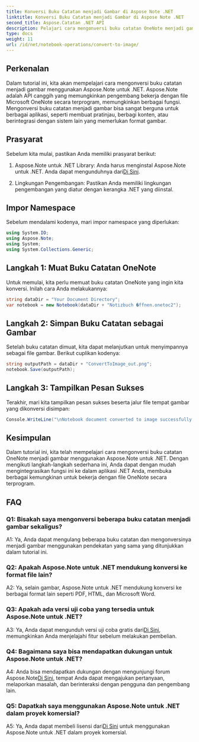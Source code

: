 ```yaml
---
title: Konversi Buku Catatan menjadi Gambar di Aspose Note .NET
linktitle: Konversi Buku Catatan menjadi Gambar di Aspose Note .NET
second_title: Aspose.Catatan .NET API
description: Pelajari cara mengonversi buku catatan OneNote menjadi gambar menggunakan Aspose.Note untuk .NET. Ikuti panduan langkah demi langkah ini untuk integrasi yang lancar.
type: docs
weight: 11
url: /id/net/notebook-operations/convert-to-image/
---
```

## Perkenalan

Dalam tutorial ini, kita akan mempelajari cara mengonversi buku catatan menjadi gambar menggunakan Aspose.Note untuk .NET. Aspose.Note adalah API canggih yang memungkinkan pengembang bekerja dengan file Microsoft OneNote secara terprogram, memungkinkan berbagai fungsi. Mengonversi buku catatan menjadi gambar bisa sangat berguna untuk berbagai aplikasi, seperti membuat pratinjau, berbagi konten, atau berintegrasi dengan sistem lain yang memerlukan format gambar.

## Prasyarat

Sebelum kita mulai, pastikan Anda memiliki prasyarat berikut:

1.  Aspose.Note untuk .NET Library: Anda harus menginstal Aspose.Note untuk .NET. Anda dapat mengunduhnya dari[Di Sini](https://releases.aspose.com/note/net/).

2. Lingkungan Pengembangan: Pastikan Anda memiliki lingkungan pengembangan yang diatur dengan kerangka .NET yang diinstal.

## Impor Namespace

Sebelum mendalami kodenya, mari impor namespace yang diperlukan:

```csharp
using System.IO;
using Aspose.Note;
using System;
using System.Collections.Generic;
```

## Langkah 1: Muat Buku Catatan OneNote

Untuk memulai, kita perlu memuat buku catatan OneNote yang ingin kita konversi. Inilah cara Anda melakukannya:

```csharp
string dataDir = "Your Document Directory";
var notebook = new Notebook(dataDir + "Notizbuch �ffnen.onetoc2");
```

## Langkah 2: Simpan Buku Catatan sebagai Gambar

Setelah buku catatan dimuat, kita dapat melanjutkan untuk menyimpannya sebagai file gambar. Berikut cuplikan kodenya:

```csharp
string outputPath = dataDir + "ConvertToImage_out.png";
notebook.Save(outputPath);
```

## Langkah 3: Tampilkan Pesan Sukses

Terakhir, mari kita tampilkan pesan sukses beserta jalur file tempat gambar yang dikonversi disimpan:

```csharp
Console.WriteLine("\nNotebook document converted to image successfully.\nFile saved at " + outputPath);
```

## Kesimpulan

Dalam tutorial ini, kita telah mempelajari cara mengonversi buku catatan OneNote menjadi gambar menggunakan Aspose.Note untuk .NET. Dengan mengikuti langkah-langkah sederhana ini, Anda dapat dengan mudah mengintegrasikan fungsi ini ke dalam aplikasi .NET Anda, membuka berbagai kemungkinan untuk bekerja dengan file OneNote secara terprogram.

## FAQ

### Q1: Bisakah saya mengonversi beberapa buku catatan menjadi gambar sekaligus?

A1: Ya, Anda dapat mengulang beberapa buku catatan dan mengonversinya menjadi gambar menggunakan pendekatan yang sama yang ditunjukkan dalam tutorial ini.

### Q2: Apakah Aspose.Note untuk .NET mendukung konversi ke format file lain?

A2: Ya, selain gambar, Aspose.Note untuk .NET mendukung konversi ke berbagai format lain seperti PDF, HTML, dan Microsoft Word.

### Q3: Apakah ada versi uji coba yang tersedia untuk Aspose.Note untuk .NET?

 A3: Ya, Anda dapat mengunduh versi uji coba gratis dari[Di Sini](https://releases.aspose.com/), memungkinkan Anda menjelajahi fitur sebelum melakukan pembelian.

### Q4: Bagaimana saya bisa mendapatkan dukungan untuk Aspose.Note untuk .NET?

 A4: Anda bisa mendapatkan dukungan dengan mengunjungi forum Aspose.Note[Di Sini](https://forum.aspose.com/c/note/28), tempat Anda dapat mengajukan pertanyaan, melaporkan masalah, dan berinteraksi dengan pengguna dan pengembang lain.

### Q5: Dapatkah saya menggunakan Aspose.Note untuk .NET dalam proyek komersial?

 A5: Ya, Anda dapat membeli lisensi dari[Di Sini](https://purchase.aspose.com/buy) untuk menggunakan Aspose.Note untuk .NET dalam proyek komersial.